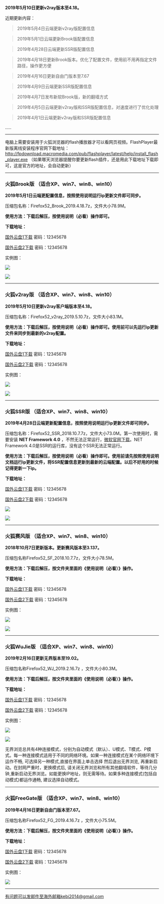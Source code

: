 
**2019年5月10日更新v2ray版本至4.18。**

近期更新内容：

> 2019年5月4日云端更新v2ray版配置信息

> 2019年5月1日云端更新Brook版配置信息

> 2019年4月28日云端更新SSR版配置信息

> 2019年4月18日更新Brook版本。优化了配置文件，使用前不用再指定文件路径，操作更方便

> 2019年4月16日更新自由门版本至7.67

> 2019年4月9日云端更新SSR版配置信息

> 2019年4月7日发布新软Brook版，新的翻墙方式

> 2019年4月5日云端更新v2ray版和SSR版配置信息，对速度进行了优化处理

> 2019年4月1日云端更新v2ray版和SSR版配置信息

.....

***

电脑上需要安装用于火狐浏览器的flash播放器才可以看网页视频。FlashPlayer最新版离线安装程序官网下载地址：
http://fpdownload.macromedia.com/pub/flashplayer/latest/help/install_flash_player.exe （如果哪天浏览器提醒你要更新flash插件，还是用此下载地址下载即可，这是官方的地址，会自动更新）


***

### 火狐Brook版 （适合XP、win7、win8、win10）

**2019年5月1日云端更配置信息，按照使用说明运行ip更新文件即可同步。**

压缩包名称：Firefox52_Brook_2019.4.18.7z，文件大小78.9M。

**使用方法：下载后解压，按使用说明（必看）操作即可。**

**下载地址：**

[国外云盘1下载](http://108.61.224.82:8000/f/df44f48309/) 密码：12345678

[国外云盘2下载](http://45.32.141.248:8000/f/c77d011344/) 密码：12345678

实例图：

![](https://raw.githubusercontent.com/Alvin9999/pac2/master/softimag/52brook1.png)

![](https://raw.githubusercontent.com/Alvin9999/pac2/master/softimag/52brook2.png)

***


### 火狐v2ray版 （适合XP、win7、win8、win10）

**2019年5月10日更新v2ray客户端版本至4.18。**

压缩包名称：Firefox52_v2ray_2019.5.10.7z，文件大小83.1M。

**使用方法：下载后解压，按使用说明（必看）操作即可。使用前可以先运行ip更新文件来同步到最新的v2ray配置。**

**下载地址：**

[国外云盘1下载](http://108.61.224.82:8000/f/2762f547e1/) 密码：12345678

[国外云盘2下载](http://45.32.141.248:8000/f/9518c9875b/) 密码：12345678

实例图：

![](https://raw.githubusercontent.com/Alvin9999/pac2/master/softimag/52v2ray1.png)

![](https://raw.githubusercontent.com/Alvin9999/pac2/master/softimag/52v2ray2.png)

***

### 火狐SSR版 （适合XP、win7、win8、win10）

**2019年4月28日云端更新配置信息，按照使用说明运行ip更新文件即可同步。**

压缩包名称：Firefox52_SSR_2018.10.7.7z，文件大小73.0M。第一次使用时，需要安装 **NET Framework 4.0** ，不然无法正常运行，[微软官网下载](https://www.microsoft.com/zh-cn/download/details.aspx?id=17718)。NET Framework 4.0是SSR的运行库，没有这个SSR无法正常运行。

**使用方法：下载后解压，按使用说明（必看）操作即可。使用前请先按照使用说明文档运行ip更新文件，将SSR配置信息更新到最新的云端配置。以后不好用的时候记得更新一下ip。**


**下载地址：**

[国外云盘1下载](http://108.61.224.82:8000/f/5d9096b486/) 密码：12345678

[国外云盘2下载](http://45.32.141.248:8000/f/3bc6ee81fc/) 密码：12345678


![](https://raw.githubusercontent.com/Alvin9999/pac2/master/softimag/52firefoxss001.png)

![](https://raw.githubusercontent.com/Alvin9999/pac2/master/ss001.PNG)

***

### 火狐赛风版 （适合XP、win7、win8、win10）

**2018年10月7日更新版本。更新赛风版本至3.137。**

压缩包名称Firefox52_SF_2018.10.7.7z，文件大小78.5M。

**使用方法：下载后解压，按文件夹里面的《使用说明（必看）》操作。**

**下载地址：**

[国外云盘1下载](http://108.61.224.82:8000/f/d2a642469a/) 密码：12345678

[国外云盘2下载](http://45.32.141.248:8000/f/8f55f329aa/) 密码：12345678

实例图：

![](https://raw.githubusercontent.com/Alvin9999/pac2/master/softimag/52sf1.png)

![](https://raw.githubusercontent.com/Alvin9999/pac2/master/softimag/52sf2.png)

***

### 火狐WuJie版 （适合XP、win7、win8、win10）

**2019年2月16日更新无界版本至19.02。**

压缩包名称Firefox52_WJ_2019.2.16.7z ，文件大小80.3M。

**使用方法：下载后解压，按文件夹里面的《使用说明（必看）》操作。**

**下载地址：**

[国外云盘1下载](http://45.32.141.248:8000/f/6b697e14d6/) 密码：12345678

[国外云盘2下载](http://108.61.224.82:8000/f/e9764a6cad/) 密码：12345678

实例图：

![](https://raw.githubusercontent.com/Alvin9999/PAC/master/download/52wujie1.PNG)

![](https://raw.githubusercontent.com/Alvin9999/PAC/master/download/wujie2.png)

无界浏览总共有4种连接模式，分别为自动模式（默认）、U模式、T模式、P模式。每一种连接模式适用于不同的网络环境。如果一种连接模式在某个网络环境下运作不畅, 可选择另一种模式,直接在界面上单击选择 然后退出无界浏览, 再重新启动。在封网严重时，更换模式后, 请关闭无界浏览和所有其他翻墙软件，等待几分钟,重新启动无界浏览。如能更换IP地址，则无需等待。如果多种连接模式(包括自动模式)都运作通畅, 建议选择自动模式。


***

### 火狐FreeGate版 （适合XP、win7、win8、win10）

**2019年4月16日更新自由门版本至7.67。**

压缩包名称Firefox52_FG_2019.4.16.7z  ，文件大小75.5M。

**使用方法：下载后解压，按文件夹里面的《使用说明（必看）》操作。**

**下载地址：**

[国外云盘1下载](http://108.61.224.82:8000/f/437ae135a8/) 密码：12345678

[国外云盘2下载](http://45.32.141.248:8000/f/a2e93ddb93/) 密码：12345678


实例图：

![](https://raw.githubusercontent.com/Alvin9999/PAC/master/download/52freegate.PNG)

***
有问题可以发邮件至海外邮箱kebi2014@gmail.com